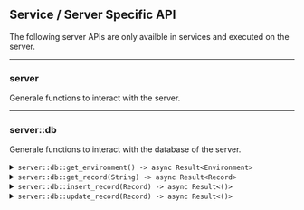 ## Service / Server Specific API
The following server APIs are only availble in services and executed on the server.

------------------------------------------------------------------------------------------
### server
Generale functions to interact with the server.

------------------------------------------------------------------------------------------
### server::db
Generale functions to interact with the database of the server.
<details>
 <summary><code>server::db::get_environment() -> async Result&lt;Environment&gt;</code></summary>

##### Description
Returns the actual environment the user is logged into.
##### Returns
> | data type                       | description                                                 |
> |---------------------------------|-------------------------------------------------------------|
> | async Result&lt;Environment&gt; | Returns the actual the environment of the user |

</details>

<details>
 <summary><code>server::db::get_record(String) -> async Result&lt;Record&gt;</code></summary>

##### Description
Fetches a record from the database.
##### Parameters
> | parameter | data type               | description                                       |
> |-----------|-------------------------|---------------------------------------------------|
> | 0         | String                  | The uuid of the record to query |
##### Returns
> | data type                  | description                                                |
> |----------------------------|------------------------------------------------------------|
> | async Result&lt;Record&gt; | The answer from the executed service |

</details>

<details>
 <summary><code>server::db::insert_record(Record) -> async Result&lt;()&gt;</code></summary>

##### Description
Inserts a new Record into the database.
##### Parameters
> | parameter | data type               | description                                       |
> |-----------|-------------------------|---------------------------------------------------|
> | 0         | Record                  | The Record which should be inserted into the db |
##### Returns
> | data type                  | description                                                |
> |----------------------------|------------------------------------------------------------|
> | async Result&lt;()&gt; | Thorws an error when something went wrong |

</details>

<details>
 <summary><code>server::db::update_record(Record) -> async Result&lt;()&gt;</code></summary>

##### Description
Updates a Record which already exist in the database. This also informs all subscribed clients about this change.
##### Parameters
> | parameter | data type               | description                                       |
> |-----------|-------------------------|---------------------------------------------------|
> | 0         | Record                  | The Record which should be updated |
##### Returns
> | data type                  | description                                                |
> |----------------------------|------------------------------------------------------------|
> | async Result&lt;()&gt; | Thorws an error when something went wrong |

</details>